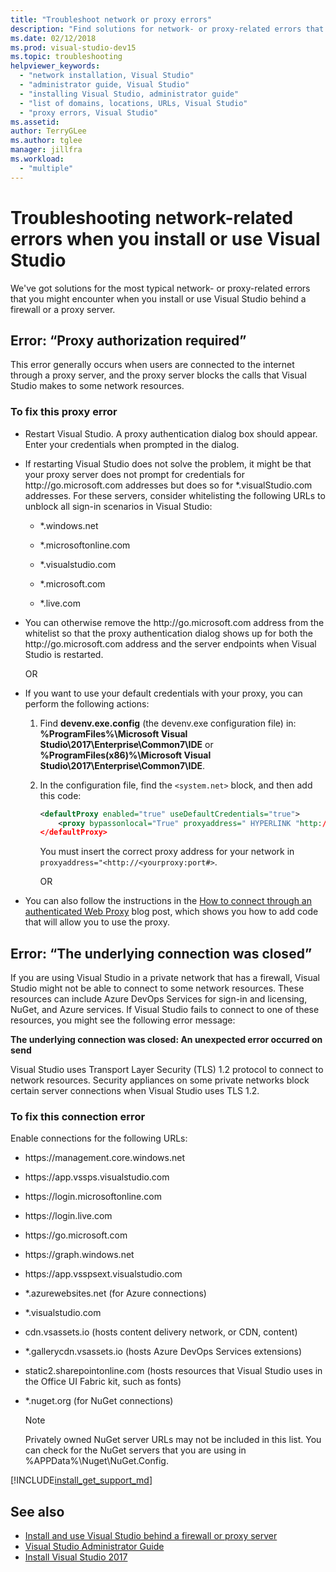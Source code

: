 ```yaml
---
title: "Troubleshoot network or proxy errors"
description: "Find solutions for network- or proxy-related errors that you might encounter when you install or use Visual Studio behind a firewall or a proxy server."
ms.date: 02/12/2018
ms.prod: visual-studio-dev15
ms.topic: troubleshooting
helpviewer_keywords:
  - "network installation, Visual Studio"
  - "administrator guide, Visual Studio"
  - "installing Visual Studio, administrator guide"
  - "list of domains, locations, URLs, Visual Studio"
  - "proxy errors, Visual Studio"
ms.assetid:
author: TerryGLee
ms.author: tglee
manager: jillfra
ms.workload:
  - "multiple"
---
```

# Troubleshooting network-related errors when you install or use Visual Studio

We've got solutions for the most typical network- or proxy-related errors that you might encounter when you install or use Visual Studio behind a firewall or a proxy server.

## Error: “Proxy authorization required”

This error generally occurs when users are connected to the internet through a proxy server, and the proxy server blocks the calls that Visual Studio makes to some network resources.

### To fix this proxy error

- Restart Visual Studio. A proxy authentication dialog box should appear. Enter your credentials when prompted in the dialog.

- If restarting Visual Studio does not solve the problem, it might be that your proxy server does not prompt for credentials for http:&#47;&#47;go.microsoft.com addresses but does so for &#42;.visualStudio.com addresses. For these servers, consider whitelisting the following URLs to unblock all sign-in scenarios in Visual Studio:

    - &#42;.windows.net

    - &#42;.microsoftonline.com

    - &#42;.visualstudio.com

    - &#42;.microsoft.com

    - &#42;.live.com

- You can otherwise remove the http:&#47;&#47;go.microsoft.com address from the whitelist so that the proxy authentication dialog shows up for both the http:&#47;&#47;go.microsoft.com address and the server endpoints when Visual Studio is restarted.

    OR

- If you want to use your default credentials with your proxy, you can perform the following actions:

  1. Find **devenv.exe.config** (the devenv.exe configuration file) in: **%ProgramFiles%\Microsoft Visual Studio\2017\Enterprise\Common7\IDE** or **%ProgramFiles(x86)%\Microsoft Visual Studio\2017\Enterprise\Common7\IDE**.

  2. In the configuration file, find the `<system.net>` block, and then add this code:

      ```xml
      <defaultProxy enabled="true" useDefaultCredentials="true">
          <proxy bypassonlocal="True" proxyaddress=" HYPERLINK "http://<yourproxy:port#>" http://<yourproxy:port#>"/>
      </defaultProxy>
      ```

      You must insert the correct proxy address for your network in `proxyaddress="<http://<yourproxy:port#>`.

     OR

- You can also follow the instructions in the [How to connect through an authenticated Web Proxy](https://blogs.msdn.microsoft.com/rido/2010/05/06/how-to-connect-to-tfs-through-authenticated-web-proxy/) blog post, which shows you how to add code that will allow you to use the proxy.

## Error: “The underlying connection was closed”

If you are using Visual Studio in a private network that has a firewall, Visual Studio might not be able to connect to some network resources. These resources can include Azure DevOps Services for sign-in and licensing, NuGet, and Azure services. If Visual Studio fails to connect to one of these resources, you might see the following error message:

  **The underlying connection was closed: An unexpected error occurred on send**

Visual Studio uses Transport Layer Security (TLS) 1.2 protocol to connect to network resources. Security appliances on some private networks block certain server connections when Visual Studio uses TLS 1.2.

### To fix this connection error

Enable connections for the following URLs:

- https:&#47;&#47;management.core.windows.net

- https:&#47;&#47;app.vssps.visualstudio.com

- https:&#47;&#47;login.microsoftonline.com

- https:&#47;&#47;login.live.com

- https:&#47;&#47;go.microsoft.com

- https:&#47;&#47;graph.windows.net

- https:&#47;&#47;app.vsspsext.visualstudio.com

- &#42;.azurewebsites.net (for Azure connections)

- &#42;.visualstudio.com

- cdn.vsassets.io (hosts content delivery network, or CDN, content)

- &#42;.gallerycdn.vsassets.io (hosts Azure DevOps Services extensions)

- static2.sharepointonline.com (hosts resources that Visual Studio uses in the Office UI Fabric kit, such as fonts)

- &#42;.nuget.org (for NuGet connections)

  > [!NOTE]
  > Privately owned NuGet server URLs may not be included in this list. You can check for the NuGet servers that you are using in %APPData%\Nuget\NuGet.Config.

[!INCLUDE[install_get_support_md](includes/install_get_support_md.md)]

## See also

* [Install and use Visual Studio behind a firewall or proxy server](install-and-use-visual-studio-behind-a-firewall-or-proxy-server.md)
* [Visual Studio Administrator Guide](visual-studio-administrator-guide.md)
* [Install Visual Studio 2017](install-visual-studio.md)
